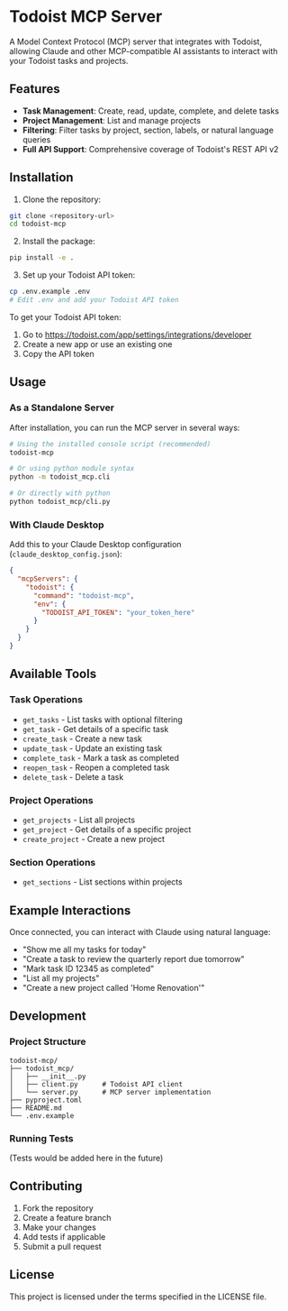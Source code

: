 # Todoist MCP Server

A Model Context Protocol (MCP) server that integrates with Todoist, allowing Claude and other MCP-compatible AI assistants to interact with your Todoist tasks and projects.

## Features

- **Task Management**: Create, read, update, complete, and delete tasks
- **Project Management**: List and manage projects
- **Filtering**: Filter tasks by project, section, labels, or natural language queries
- **Full API Support**: Comprehensive coverage of Todoist's REST API v2

## Installation

1. Clone the repository:
```bash
git clone <repository-url>
cd todoist-mcp
```

2. Install the package:
```bash
pip install -e .
```

3. Set up your Todoist API token:
```bash
cp .env.example .env
# Edit .env and add your Todoist API token
```

To get your Todoist API token:
1. Go to https://todoist.com/app/settings/integrations/developer
2. Create a new app or use an existing one
3. Copy the API token

## Usage

### As a Standalone Server

After installation, you can run the MCP server in several ways:

```bash
# Using the installed console script (recommended)
todoist-mcp

# Or using python module syntax
python -m todoist_mcp.cli

# Or directly with python
python todoist_mcp/cli.py
```

### With Claude Desktop

Add this to your Claude Desktop configuration (`claude_desktop_config.json`):

```json
{
  "mcpServers": {
    "todoist": {
      "command": "todoist-mcp",
      "env": {
        "TODOIST_API_TOKEN": "your_token_here"
      }
    }
  }
}
```

## Available Tools

### Task Operations
- `get_tasks` - List tasks with optional filtering
- `get_task` - Get details of a specific task
- `create_task` - Create a new task
- `update_task` - Update an existing task
- `complete_task` - Mark a task as completed
- `reopen_task` - Reopen a completed task
- `delete_task` - Delete a task

### Project Operations
- `get_projects` - List all projects
- `get_project` - Get details of a specific project  
- `create_project` - Create a new project

### Section Operations
- `get_sections` - List sections within projects

## Example Interactions

Once connected, you can interact with Claude using natural language:

- "Show me all my tasks for today"
- "Create a task to review the quarterly report due tomorrow"
- "Mark task ID 12345 as completed"
- "List all my projects"
- "Create a new project called 'Home Renovation'"

## Development

### Project Structure

```
todoist-mcp/
├── todoist_mcp/
│   ├── __init__.py
│   ├── client.py      # Todoist API client
│   └── server.py      # MCP server implementation
├── pyproject.toml
├── README.md
└── .env.example
```

### Running Tests

(Tests would be added here in the future)

## Contributing

1. Fork the repository
2. Create a feature branch
3. Make your changes
4. Add tests if applicable
5. Submit a pull request

## License

This project is licensed under the terms specified in the LICENSE file.
